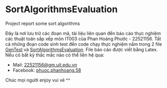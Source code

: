 # SortAlgorithmsEvaluation
Project report some sort algorithms

Đây là nơi lưu trữ các đoạn mã, tài liệu liên quan đến báo cáo thực nghiệm các thuật toán sắp xếp môn IT003 của Phan Hoàng Phước - 22521156.
Tất cả những đoạn code sinh test đến code chạy thực nghiệm nằm trong 2 file [GenTest](https://github.com/Phuoc0123/SortAlgorithmsEvaluation/tree/main/GenTest) và [SortAlgorithmsEvaluation](https://github.com/Phuoc0123/SortAlgorithmsEvaluation/tree/main/SortAlgorithmValuation).
File báo cáo được viết bằng Latex.
Nếu có bất kỳ thắc mắc nào có thể liên hệ qua:
- Mail: 22521156@gm.uit.edu.vn
- Facebook: [phuoc.phanhoang.58](https://www.facebook.com/phuoc.phanhoang.58/)

Chúc mọi người enjoy vui vẻ ^^
